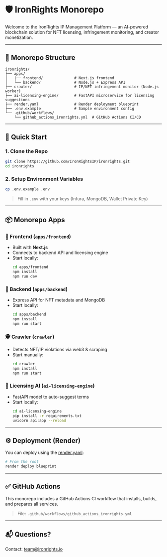 # 🛡️ IronRights Monorepo

Welcome to the IronRights IP Management Platform — an AI-powered blockchain solution for NFT licensing, infringement monitoring, and creator monetization.

---

## 📁 Monorepo Structure

```
ironrights/
├── apps/
│   ├── frontend/              # Next.js frontend
│   └── backend/               # Node.js + Express API
├── crawler/                   # IP/NFT infringement monitor (Node.js worker)
├── ai-licensing-engine/       # FastAPI microservice for licensing suggestions
├── render.yaml                # Render deployment blueprint
├── .env.example               # Sample environment config
└── .github/workflows/
    └── github_actions_ironrights.yml  # GitHub Actions CI/CD
```

---

## 🚀 Quick Start

### 1. Clone the Repo

```bash
git clone https://github.com/IronRightsIP/ironrights.git
cd ironrights
```

### 2. Setup Environment Variables

```bash
cp .env.example .env
```

> Fill in `.env` with your keys (Infura, MongoDB, Wallet Private Key)

---

## 📦 Monorepo Apps

### 🔷 Frontend (`apps/frontend`)
- Built with **Next.js**
- Connects to backend API and licensing engine
- Start locally:
  ```bash
  cd apps/frontend
  npm install
  npm run dev
  ```

### 🔶 Backend (`apps/backend`)
- Express API for NFT metadata and MongoDB
- Start locally:
  ```bash
  cd apps/backend
  npm install
  npm run start
  ```

### 🕵️ Crawler (`crawler`)
- Detects NFT/IP violations via web3 & scraping
- Start manually:
  ```bash
  cd crawler
  npm install
  npm run start
  ```

### 🤖 Licensing AI (`ai-licensing-engine`)
- FastAPI model to auto-suggest terms
- Start locally:
  ```bash
  cd ai-licensing-engine
  pip install -r requirements.txt
  uvicorn api:app --reload
  ```

---

## ⚙️ Deployment (Render)

You can deploy using the [render.yaml](./render.yaml):

```bash
# From the root
render deploy blueprint
```

---

## ✅ GitHub Actions

This monorepo includes a GitHub Actions CI workflow that installs, builds, and prepares all services.

> File: `.github/workflows/github_actions_ironrights.yml`

---

## 📬 Questions?
Contact: [team@ironrights.io](mailto:team@ironrights.io)
